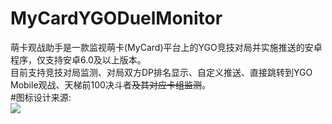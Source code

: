 # MyCardYGODuelMonitor
萌卡观战助手是一款监视萌卡(MyCard)平台上的YGO竞技对局并实施推送的安卓程序，仅支持安卓6.0及以上版本。<br/>
目前支持竞技对局监测、对局双方DP排名显示、自定义推送、直接跳转到YGO Mobile观战、天梯前100决斗者<del>及其对应卡组监测</del>。<br/>
#图标设计来源:<br/>
<img src="https://p.ocgsoft.cn/97.jpg" />
